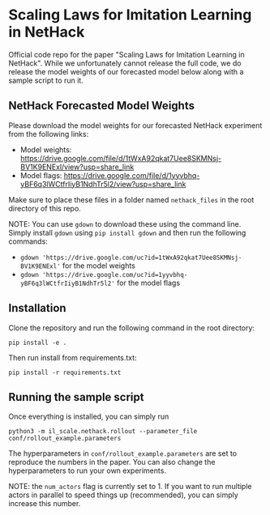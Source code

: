 # Scaling Laws for Imitation Learning in NetHack

Official code repo for the paper "Scaling Laws for Imitation Learning in NetHack". While we unfortunately cannot release the full code, we do release the model weights of our forecasted model below along with a sample script to run it.

## NetHack Forecasted Model Weights
Please download the model weights for our forecasted NetHack experiment from the following links:
- Model weights: https://drive.google.com/file/d/1tWxA92qkat7Uee8SKMNsj-BV1K9ENExl/view?usp=share_link
- Model flags: https://drive.google.com/file/d/1yyvbhq-yBF6q3lWCtfrIiyB1NdhTr5l2/view?usp=share_link

Make sure to place these files in a folder named `nethack_files` in the root directory of this repo.

NOTE: You can use `gdown` to download these using the command line. Simply install `gdown` using `pip install gdown` and then run the following commands:
- `gdown 'https://drive.google.com/uc?id=1tWxA92qkat7Uee8SKMNsj-BV1K9ENExl'` for the model weights
- `gdown 'https://drive.google.com/uc?id=1yyvbhq-yBF6q3lWCtfrIiyB1NdhTr5l2'` for the model flags

## Installation
Clone the repository and run the following command in the root directory:
```
pip install -e .
```

Then run install from requirements.txt:
``` 
pip install -r requirements.txt
```

## Running the sample script
Once everything is installed, you can simply run
```
python3 -m il_scale.nethack.rollout --parameter_file conf/rollout_example.parameters
```
The hyperparameters in `conf/rollout_example.parameters` are set to reproduce the numbers in the paper. You can also change the hyperparameters to run your own experiments.

NOTE: the `num_actors` flag is currently set to 1. If you want to run multiple actors in parallel to speed things up (recommended), you can simply increase this number.


